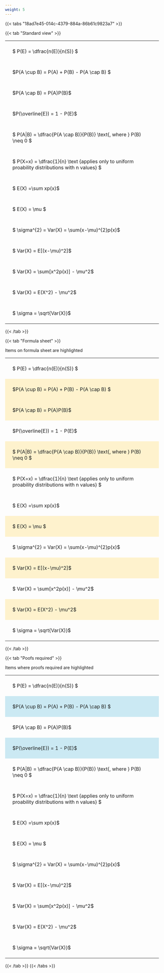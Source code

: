 ```yaml
---
weight: 5
---
```


{{< tabs "18ad7e45-014c-4379-884a-86b61c9823a7" >}}

{{< tab "Standard view" >}}

<style type="text/css">
#T_0a985 th.col_heading {
  text-align: left;
  font-size: 1em;
}
#T_0a985 td {
  text-align: left;
  font-size: 1em;
  padding: 1.5em;
}
</style>
<table id="T_0a985">
  <thead>
  </thead>
  <tbody>
    <tr>
      <td id="T_0a985_row0_col0" class="data row0 col0" >$ P(E) = \dfrac{n(E)}{n(S)} $</td>
    </tr>
    <tr>
      <td id="T_0a985_row1_col0" class="data row1 col0" >$P(A \cup B) = P(A) + P(B) - P(A \cap B) $</td>
    </tr>
    <tr>
      <td id="T_0a985_row2_col0" class="data row2 col0" >$P(A \cap B)  = P(A)P(B)$</td>
    </tr>
    <tr>
      <td id="T_0a985_row3_col0" class="data row3 col0" >$P(\overline{E}) = 1 - P(E)$</td>
    </tr>
    <tr>
      <td id="T_0a985_row4_col0" class="data row4 col0" >$ P(A|B) = \dfrac{P(A \cap B)}{P(B)} \text{, where } P(B) \neq 0 $</td>
    </tr>
    <tr>
      <td id="T_0a985_row5_col0" class="data row5 col0" >$ P(X=x) =  \dfrac{1}{n} 
\text {applies only to uniform proability distributions with n values} $</td>
    </tr>
    <tr>
      <td id="T_0a985_row6_col0" class="data row6 col0" >$ E(X) =\sum xp(x)$</td>
    </tr>
    <tr>
      <td id="T_0a985_row7_col0" class="data row7 col0" >$ E(X) = \mu $</td>
    </tr>
    <tr>
      <td id="T_0a985_row8_col0" class="data row8 col0" >$ \sigma^{2} = Var(X) = \sum(x-\mu)^{2}p(x)$</td>
    </tr>
    <tr>
      <td id="T_0a985_row9_col0" class="data row9 col0" >$ Var(X) = E[(x-\mu)^2]$</td>
    </tr>
    <tr>
      <td id="T_0a985_row10_col0" class="data row10 col0" >$ Var(X) = \sum[x^2p(x)] - \mu^2$</td>
    </tr>
    <tr>
      <td id="T_0a985_row11_col0" class="data row11 col0" >$ Var(X) = E(X^2) - \mu^2$</td>
    </tr>
    <tr>
      <td id="T_0a985_row12_col0" class="data row12 col0" >$ \sigma = \sqrt{Var(X)}$</td>
    </tr>
  </tbody>
</table>
{{< /tab >}}

{{< tab "Formula sheet" >}}

Items on formula sheet are highlighted 
<br>
<style type="text/css">
#T_d4d80 th.col_heading {
  text-align: left;
  font-size: 1em;
}
#T_d4d80 td {
  text-align: left;
  font-size: 1em;
  padding: 1.5em;
}
#T_d4d80_row0_col0, #T_d4d80_row3_col0, #T_d4d80_row5_col0, #T_d4d80_row6_col0, #T_d4d80_row8_col0, #T_d4d80_row10_col0, #T_d4d80_row12_col0 {
  background-color: rgba(0,0,0,0);
}
#T_d4d80_row1_col0, #T_d4d80_row2_col0, #T_d4d80_row4_col0, #T_d4d80_row7_col0, #T_d4d80_row9_col0, #T_d4d80_row11_col0 {
  background-color: rgba(255,194,10, 0.2);
}
</style>
<table id="T_d4d80">
  <thead>
  </thead>
  <tbody>
    <tr>
      <td id="T_d4d80_row0_col0" class="data row0 col0" >$ P(E) = \dfrac{n(E)}{n(S)} $</td>
    </tr>
    <tr>
      <td id="T_d4d80_row1_col0" class="data row1 col0" >$P(A \cup B) = P(A) + P(B) - P(A \cap B) $</td>
    </tr>
    <tr>
      <td id="T_d4d80_row2_col0" class="data row2 col0" >$P(A \cap B)  = P(A)P(B)$</td>
    </tr>
    <tr>
      <td id="T_d4d80_row3_col0" class="data row3 col0" >$P(\overline{E}) = 1 - P(E)$</td>
    </tr>
    <tr>
      <td id="T_d4d80_row4_col0" class="data row4 col0" >$ P(A|B) = \dfrac{P(A \cap B)}{P(B)} \text{, where } P(B) \neq 0 $</td>
    </tr>
    <tr>
      <td id="T_d4d80_row5_col0" class="data row5 col0" >$ P(X=x) =  \dfrac{1}{n} 
\text {applies only to uniform proability distributions with n values} $</td>
    </tr>
    <tr>
      <td id="T_d4d80_row6_col0" class="data row6 col0" >$ E(X) =\sum xp(x)$</td>
    </tr>
    <tr>
      <td id="T_d4d80_row7_col0" class="data row7 col0" >$ E(X) = \mu $</td>
    </tr>
    <tr>
      <td id="T_d4d80_row8_col0" class="data row8 col0" >$ \sigma^{2} = Var(X) = \sum(x-\mu)^{2}p(x)$</td>
    </tr>
    <tr>
      <td id="T_d4d80_row9_col0" class="data row9 col0" >$ Var(X) = E[(x-\mu)^2]$</td>
    </tr>
    <tr>
      <td id="T_d4d80_row10_col0" class="data row10 col0" >$ Var(X) = \sum[x^2p(x)] - \mu^2$</td>
    </tr>
    <tr>
      <td id="T_d4d80_row11_col0" class="data row11 col0" >$ Var(X) = E(X^2) - \mu^2$</td>
    </tr>
    <tr>
      <td id="T_d4d80_row12_col0" class="data row12 col0" >$ \sigma = \sqrt{Var(X)}$</td>
    </tr>
  </tbody>
</table>
{{< /tab >}}

{{< tab "Poofs required" >}}

Items where proofs required are highlighted 
<br>
<style type="text/css">
#T_57527 th.col_heading {
  text-align: left;
  font-size: 1em;
}
#T_57527 td {
  text-align: left;
  font-size: 1em;
  padding: 1.5em;
}
#T_57527_row0_col0, #T_57527_row2_col0, #T_57527_row4_col0, #T_57527_row5_col0, #T_57527_row6_col0, #T_57527_row7_col0, #T_57527_row8_col0, #T_57527_row9_col0, #T_57527_row10_col0, #T_57527_row11_col0, #T_57527_row12_col0 {
  background-color: rgba(0,0,0,0);
}
#T_57527_row1_col0, #T_57527_row3_col0 {
  background-color: rgba(0,150,200, 0.2);
}
</style>
<table id="T_57527">
  <thead>
  </thead>
  <tbody>
    <tr>
      <td id="T_57527_row0_col0" class="data row0 col0" >$ P(E) = \dfrac{n(E)}{n(S)} $</td>
    </tr>
    <tr>
      <td id="T_57527_row1_col0" class="data row1 col0" >$P(A \cup B) = P(A) + P(B) - P(A \cap B) $</td>
    </tr>
    <tr>
      <td id="T_57527_row2_col0" class="data row2 col0" >$P(A \cap B)  = P(A)P(B)$</td>
    </tr>
    <tr>
      <td id="T_57527_row3_col0" class="data row3 col0" >$P(\overline{E}) = 1 - P(E)$</td>
    </tr>
    <tr>
      <td id="T_57527_row4_col0" class="data row4 col0" >$ P(A|B) = \dfrac{P(A \cap B)}{P(B)} \text{, where } P(B) \neq 0 $</td>
    </tr>
    <tr>
      <td id="T_57527_row5_col0" class="data row5 col0" >$ P(X=x) =  \dfrac{1}{n} 
\text {applies only to uniform proability distributions with n values} $</td>
    </tr>
    <tr>
      <td id="T_57527_row6_col0" class="data row6 col0" >$ E(X) =\sum xp(x)$</td>
    </tr>
    <tr>
      <td id="T_57527_row7_col0" class="data row7 col0" >$ E(X) = \mu $</td>
    </tr>
    <tr>
      <td id="T_57527_row8_col0" class="data row8 col0" >$ \sigma^{2} = Var(X) = \sum(x-\mu)^{2}p(x)$</td>
    </tr>
    <tr>
      <td id="T_57527_row9_col0" class="data row9 col0" >$ Var(X) = E[(x-\mu)^2]$</td>
    </tr>
    <tr>
      <td id="T_57527_row10_col0" class="data row10 col0" >$ Var(X) = \sum[x^2p(x)] - \mu^2$</td>
    </tr>
    <tr>
      <td id="T_57527_row11_col0" class="data row11 col0" >$ Var(X) = E(X^2) - \mu^2$</td>
    </tr>
    <tr>
      <td id="T_57527_row12_col0" class="data row12 col0" >$ \sigma = \sqrt{Var(X)}$</td>
    </tr>
  </tbody>
</table>
{{< /tab >}}
{{< /tabs >}}